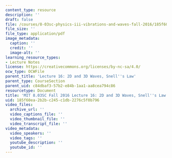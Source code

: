 ```yaml
---
content_type: resource
description: ''
draft: false
file: /courses/8-03sc-physics-iii-vibrations-and-waves-fall-2016/185f60ea2b2bc245c1db2276c5f0b796_MIT8_03SCF16_hw_Lec16.pdf
file_size: ''
file_type: application/pdf
image_metadata:
  caption: ''
  credit: ''
  image-alt: ''
learning_resource_types:
- Lecture Notes
license: https://creativecommons.org/licenses/by-nc-sa/4.0/
ocw_type: OCWFile
parent_title: 'Lecture 16: 2D and 3D Waves, Snell''s Law'
parent_type: CourseSection
parent_uid: c84dbaf3-57b2-e84b-1aa1-aa8cea794c86
resourcetype: Document
title: 'MIT 8.03SC Fall 2016 Lecture 16: 2D and 3D Waves, Snell''s Law'
uid: 185f60ea-2b2b-c245-c1db-2276c5f0b796
video_files:
  archive_url: ''
  video_captions_file: ''
  video_thumbnail_file: ''
  video_transcript_file: ''
video_metadata:
  video_speakers: ''
  video_tags: ''
  youtube_description: ''
  youtube_id: ''
---
```

